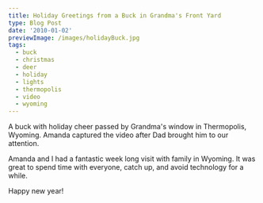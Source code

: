 ```yaml
---
title: Holiday Greetings from a Buck in Grandma's Front Yard
type: Blog Post
date: '2010-01-02'
previewImage: /images/holidayBuck.jpg
tags:
  - buck
  - christmas
  - deer
  - holiday
  - lights
  - thermopolis
  - video
  - wyoming
---
```

A buck with holiday cheer passed by Grandma's window in Thermopolis, Wyoming. Amanda captured the video after Dad brought him to our attention.

Amanda and I had a fantastic week long visit with family in Wyoming. It was great to spend time with everyone, catch up, and avoid technology for a while.

Happy new year!
